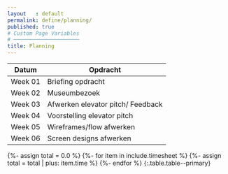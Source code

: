 ```yaml
---
layout   : default
permalink: define/planning/
published: true
# Custom Page Variables
# ─────────────────────
title: Planning
---
```


|Datum|Opdracht|       
|-----|--------|
|   Week 01   |   Briefing opdracht  |
|   Week 02   |   Museumbezoek
|   Week 03   |   Afwerken elevator pitch/ Feedback
|   Week 04   |   Voorstelling elevator pitch  
|   Week 05   |   Wireframes/flow afwerken  
|   Week 06   |   Screen designs afwerken   

{%- assign total = 0.0 %}
{%- for item in include.timesheet %}
{%- assign total = total | plus: item.time %}
{%- endfor %}
{:.table.table--primary}